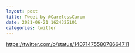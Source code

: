 ```yaml
--- 
layout: post 
title: Tweet by @CarelessCarom 
date: 2021-06-21 1624325101 
categories: twitter 
--- 
```

https://twitter.com/o/status/1407147558078664711